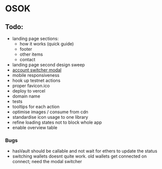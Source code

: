 # OSOK

## Todo:

- landing page sections:
  - how it works (quick guide)
  - footer
  - other items
  - contact
- landing page second design sweep
- [account switcher modal](https://dev.to/jacobedawson/build-a-web3-dapp-in-react-login-with-metamask-4chp?utm_content=173332317&utm_medium=social&utm_source=twitter&hss_channel=tw-3278906401)
- mobile responsiveness
- hook up testnet actions
- proper favicon.ico
- deploy to vercel
- domain name
- tests
- tooltips for each action
- optimise images / consume from cdn
- standardise icon usage to one library
- refine loading states not to block whole app
- enable overview table

### Bugs

- hasVault should be callable and not wait for ethers to update the status
- switching wallets doesnt quite work. old wallets get connected on connect; need the modal switcher

